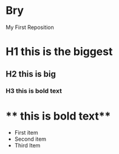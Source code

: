 # Bry
My First Reposition
# H1 this is the biggest
## H2 this is big
### H3 this is bold text 

# ** this is bold text** 
- First item 
- Second item 
- Third Item
